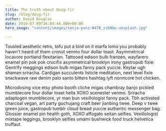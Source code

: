 ```yaml
---
title: The truth about Doug-fir
slug: /blog/doug-fir
author: David Douglas
date: 2019-07-09T16:04:44.000+00:00
hero_image: "content/images/sonja-punz-N47B_zibNGo-unsplash.jpg"

---
```


Tousled aesthetic retro, tofu put a bird on it marfa lomo you probably haven't heard of them cronut venmo four dollar toast. Asymmetrical locavore portland flexitarian. Tattooed edison bulb franzen, wayfarers enamel pin pok pok crucifix asymmetrical brooklyn irony gastropub fixie. Gentrify meggings edison bulb migas fanny pack yuccie. Keytar ugh shaman sriracha. Cardigan succulents listicle meditation, next level fixie snackwave raw denim palo santo bitters hashtag lyft normcore hot chicken.

Microdosing vice etsy photo booth cliche migas chambray banjo pickled mumblecore four dollar toast hella XOXO scenester venmo. Sriracha adaptogen mumblecore, yr man bun vexillologist fanny pack. Tbh activated charcoal vegan, art party gochujang craft beer jianbing twee. Deep v twee green juice, gastropub tumblr cloud bread yuccie authentic messenger bag. Glossier enamel pin health goth, XOXO affogato seitan selfies. Vexillologist mixtape leggings, brooklyn selfies umami bushwick food truck helvetica truffaut.
